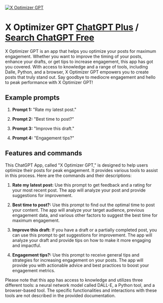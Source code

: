 
[![X Optimizer GPT](https://files.oaiusercontent.com/file-MyTsQD0Vi2B1LctGgEzIDADn?se=2123-10-14T00%3A39%3A43Z&sp=r&sv=2021-08-06&sr=b&rscc=max-age%3D31536000%2C%20immutable&rscd=attachment%3B%20filename%3D24twitter.jpg&sig=IbXg8U9k1oD/kGggIYQ4ZZH4xer4Fyakot%2BbhkJhb8Y%3D)](https://chat.openai.com/g/g-4CktagQWR-x-optimizer-gpt)

# X Optimizer GPT [ChatGPT Plus](https://chat.openai.com/g/g-4CktagQWR-x-optimizer-gpt) / [Search ChatGPT Free](https://gptcall.net/index.html#/?search=X%20Optimizer%20GPT)

X Optimizer GPT is an app that helps you optimize your posts for maximum engagement. Whether you want to improve the timing of your posts, enhance your drafts, or get tips to increase engagement, this app has got you covered. With access to knowledge and a range of tools, including Dalle, Python, and a browser, X Optimizer GPT empowers you to create posts that truly stand out. Say goodbye to mediocre engagement and hello to peak performance with X Optimizer GPT!

## Example prompts

1. **Prompt 1:** "Rate my latest post."

2. **Prompt 2:** "Best time to post?"

3. **Prompt 3:** "Improve this draft."

4. **Prompt 4:** "Engagement tips?"

## Features and commands

This ChatGPT App, called "X Optimizer GPT," is designed to help users optimize their posts for peak engagement. It provides various tools to assist in this process. Here are the commands and their descriptions:

1. **Rate my latest post:** Use this prompt to get feedback and a rating for your most recent post. The app will analyze your post and provide suggestions for improvement.

2. **Best time to post?:** Use this prompt to find out the optimal time to post your content. The app will analyze your target audience, previous engagement data, and various other factors to suggest the best time for maximum engagement.

3. **Improve this draft:** If you have a draft or a partially completed post, you can use this prompt to get suggestions for improvement. The app will analyze your draft and provide tips on how to make it more engaging and impactful.

4. **Engagement tips?:** Use this prompt to receive general tips and strategies for increasing engagement on your posts. The app will provide you with actionable advice and best practices to boost your engagement metrics.

Please note that this app has access to knowledge and utilizes three different tools: a neural network model called DALL-E, a Python tool, and a browser-based tool. The specific functionalities and interactions with these tools are not described in the provided documentation.


